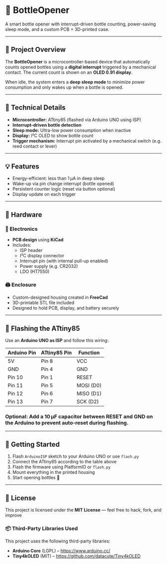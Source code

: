 # 🍾 BottleOpener

A smart bottle opener with interrupt-driven bottle counting, power-saving sleep mode, and a custom PCB + 3D-printed case.

---

## 🧠 Project Overview

The **BottleOpener** is a microcontroller-based device that automatically counts opened bottles using a **digital interrupt** triggered by a mechanical contact. The current count is shown on an **OLED 0.91 display**.

When idle, the system enters a **deep sleep mode** to minimize power consumption and only wakes up when a bottle is opened.

---

## 🔧 Technical Details

- **Microcontroller:** ATtiny85 (flashed via Arduino UNO using ISP)
- **Interrupt-driven bottle detection**
- **Sleep mode:** Ultra-low power consumption when inactive
- **Display:** I²C OLED to show bottle count
- **Trigger mechanism:** Interrupt pin activated by a mechanical switch (e.g. reed contact or lever)

---

## 💡 Features

- Energy-efficient: less than 1 µA in deep sleep
- Wake-up via pin change interrupt (bottle opened)
- Persistent counter logic (reset via button optional)
- Display update on each trigger

---

## 🔩 Hardware

### 🔋 Electronics

- **PCB design** using **KiCad**
- Includes:
  - ISP header
  - I²C display connector
  - Interrupt pin (with internal pull-up enabled)
  - Power supply (e.g. CR2032)
  - LDO (HT7550)

### 🖨️ Enclosure

- Custom-designed housing created in **FreeCad**
- 3D-printable STL file included
- Designed to hold PCB, display, and battery securely

---

## 📝 Flashing the ATtiny85

Use an **Arduino UNO as ISP** and follow this wiring:

| Arduino Pin | ATtiny85 Pin | Function        |
|-------------|--------------|-----------------|
| 5V          | Pin 8        | VCC             |
| GND         | Pin 4        | GND             |
| Pin 10      | Pin 1        | RESET           |
| Pin 11      | Pin 5        | MOSI (D0)       |
| Pin 12      | Pin 6        | MISO (D1)       |
| Pin 13      | Pin 7        | SCK (D2)        |

### Optional: Add a 10 µF capacitor between RESET and GND on the Arduino to prevent auto-reset during flashing.

---

## 🚀 Getting Started

1. Flash `ArduinoISP` sketch to your Arduino UNO or use `flash.py`
2. Connect the ATtiny85 according to the table above
3. Flash the firmware using PlatformIO or `flash.py`
4. Mount everything in the printed housing
5. Start opening bottles 🍻

---

## 📜 License

This project is licensed under the **MIT License** — feel free to hack, fork, and improve

### 📦 Third-Party Libraries Used

This project uses the following third-party libraries:

- **Arduino Core** (LGPL) – https://www.arduino.cc/
- **Tiny4kOLED** (MIT) – https://github.com/datacute/Tiny4kOLED
